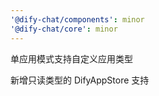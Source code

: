 ```yaml
---
'@dify-chat/components': minor
'@dify-chat/core': minor
---
```


单应用模式支持自定义应用类型

新增只读类型的 DifyAppStore 支持
